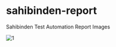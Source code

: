 # sahibinden-report

Sahibinden Test Automation Report Images

![1](https://photos.google.com/share/AF1QipM2f2dI2RKkRdHFEskqqN-yHQ0i4zVTalYROSOlJ0g4jOZjy6jHiuZQ14nA1wwQug?key=ZHVObjdDdzVVclNxUUg3cHp6N3BEN3lhc0tpZENR)
